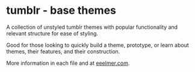 # tumblr - base themes

A collection of unstyled tumblr themes with popular functionality and relevant structure for ease of styling.

Good for those looking to quickly build a theme, prototype, or learn about themes, their features, and their construction.

More information in each file and at [eeelmer.com](http://eeelmer.com/notebook/).